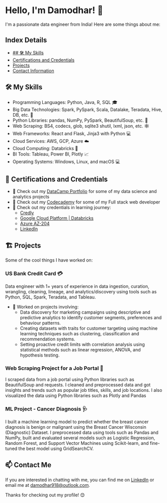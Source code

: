 # Hello, I'm Damodhar! 👋

I'm a passionate data engineer from India! Here are some things about me:

## Index Details
- [## 🛠️ My Skills](##MySkills)
- [Certifications and Credentials](##certifications-and-credentials)
- [Projects](##projects)
- [Contact Information](##contact-information)
  
## 🛠️ My Skills
- Programming Languages: Python, Java, R, SQL 🎓
- Big Data Technologies: Spark, PySpark, Scala, Datalake, Teradata, Hive, DB, etc. 🚀 
- Python Libraries: pandas, NumPy, PySpark, BeautifulSoup, etc. 🐍 
- Web Scraping: BS4, codecs, glob, sqlite3 shutil, lxml, json, etc. 🕸️ 
- Web Frameworks: React and Flask, Jinja3 with Python 💻
- Cloud Services: AWS, GCP, Azure ☁️ 
- Cloud Computing: Databricks 🚀 
- BI Tools: Tableau, Power BI, Plotly 📈 
- Operating Systems: Windows, Linux, and macOS 💻 

## 🌱 Certifications and Credentials
- 📝 Check out my [DataCamp Portfolio](https://www.datacamp.com/portfolio/jdamodhar) for some of my data science and analytics projects
- 📝 Check out my [Codecademy](https://www.codecademy.com/profiles/damodhar918) for some of my Full stack web developer
- 🔘 Check out my credentials in learning journey:
  - [Credly](https://www.credly.com/users/damodhar-jangam.7b2d1e73/badges)
  - [Google Cloud Platform | Databricks](https://google.accredible.com/profile/damodhar918/wallet)
  - [Azure AZ-204](https://learn.microsoft.com/en-us/users/damodhar918/credentials/b0a1bfb6c2587d7a)
  - [LinkedIn](https://www.linkedin.com/in/damodhar918)


## 🏗️ Projects
Some of the cool things I have worked on:

### US Bank Credit Card 💳
Data engineer with 1+ years of experience in data ingestion, curation, wrangling, cleaning, lineage, and analytics/discovery using tools such as Python, SQL, Spark, Teradata, and Tableau. 
- 🧐 Worked on projects involving:
    - Data discovery for marketing campaigns using descriptive and predictive analytics to identify customer segments, preferences and behaviour patterns.
    - Creating datasets with traits for customer targeting using machine learning techniques such as clustering, classification and recommendation systems.
    - Setting proactive credit limits with correlation analysis using statistical methods such as linear regression, ANOVA, and hypothesis testing. 

### Web Scraping Project for a Job Portal 🏢 
I scraped data from a job portal using Python libraries such as BeautifulSoup and requests. I cleaned and preprocessed data and got insights and trends such as popular job titles, skills, and job locations. I also visualized the data using Python libraries such as Plotly and Pandas

### ML Project - Cancer Diagnosis 🩺 
I built a machine learning model to predict whether the breast cancer diagnosis is benign or malignant using the Breast Cancer Wisconsin (Diagnostic) Dataset. I preprocessed data using tools such as Pandas and NumPy, built and evaluated several models such as Logistic Regression, Random Forest, and Support Vector Machines using Scikit-learn, and fine-tuned the best model using GridSearchCV.

## 📫 Contact Me 
If you are interested in chatting with me, you can find me on [LinkedIn](https://www.linkedin.com/in/damodhar918) or email me at damodhar918@outlook.com.

Thanks for checking out my profile! 😊
